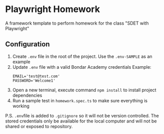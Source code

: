 # Playwright Homework
A framework template to perform homework for the class "SDET with Playwright"

## Configuration
1. Create ```.env``` file in the root of the project. Use the ```.env-SAMPLE``` as an example
2. Update ```.env``` file with a valid Bondar Academy credentials
    Example:
    ```
    EMAIL='test@test.com'
    PASSWORD='Welcome1'
    ```
3. Open a new terminal, execute command ```npm install``` to install project dependencies
4. Run a sample test in ```homework.spec.ts``` to make sure everything is working

P.S. ```.env```file is added to ```.gitignore``` so it will not be version controlled. 
The stored credentials only be available for the local computer and will not be shared or exposed to repository.
